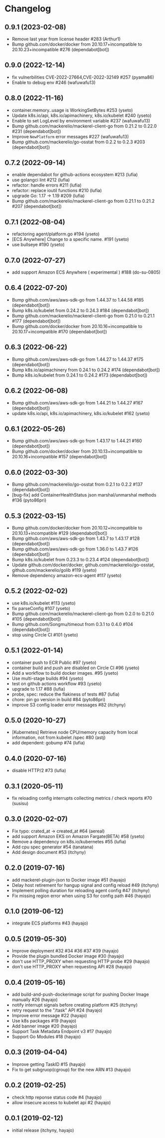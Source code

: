 # Changelog

## 0.9.1 (2023-02-08)

* Remove last year from license header #283 (Arthur1)
* Bump github.com/docker/docker from 20.10.17+incompatible to 20.10.23+incompatible #276 (dependabot[bot])


## 0.9.0 (2022-12-14)

* fix vulnerbilities CVE-2022-27664,CVE-2022-32149 #257 (pyama86)
* Enable to debug env #246 (wafuwafu13)


## 0.8.0 (2022-11-16)

* container.memory.<name>.usage is WorkingSetBytes #253 (yseto)
* Update k8s.io/api, k8s.io/apimachinery, k8s.io/kubelet #240 (yseto)
* Enable to set LogLevel by environment variable #237 (wafuwafu13)
* Bump github.com/mackerelio/mackerel-client-go from 0.21.2 to 0.22.0 #231 (dependabot[bot])
* Improve `NewPlatform` error messages #227 (wafuwafu13)
* Bump github.com/mackerelio/go-osstat from 0.2.2 to 0.2.3 #203 (dependabot[bot])


## 0.7.2 (2022-09-14)

* enable dependabot for github-actions ecosystem #213 (lufia)
* use golangci lint #212 (lufia)
* refactor: handle errors #211 (lufia)
* refactor: replace ioutil functions #210 (lufia)
* upgrade Go: 1.17 -> 1.19 #209 (lufia)
* Bump github.com/mackerelio/mackerel-client-go from 0.21.1 to 0.21.2 #207 (dependabot[bot])


## 0.7.1 (2022-08-04)

* refactoring agent/platform.go #194 (yseto)
* [ECS Anywhere] Change to a specific name. #191 (yseto)
* use bullseye #190 (yseto)


## 0.7.0 (2022-07-27)

* add support Amazon ECS Anywhere ( experimental ) #188 (do-su-0805)


## 0.6.4 (2022-07-20)

* Bump github.com/aws/aws-sdk-go from 1.44.37 to 1.44.58 #185 (dependabot[bot])
* Bump k8s.io/kubelet from 0.24.2 to 0.24.3 #184 (dependabot[bot])
* Bump github.com/mackerelio/mackerel-client-go from 0.21.0 to 0.21.1 #177 (dependabot[bot])
* Bump github.com/docker/docker from 20.10.16+incompatible to 20.10.17+incompatible #170 (dependabot[bot])


## 0.6.3 (2022-06-22)

* Bump github.com/aws/aws-sdk-go from 1.44.27 to 1.44.37 #175 (dependabot[bot])
* Bump k8s.io/apimachinery from 0.24.1 to 0.24.2 #174 (dependabot[bot])
* Bump k8s.io/kubelet from 0.24.1 to 0.24.2 #173 (dependabot[bot])


## 0.6.2 (2022-06-08)

* Bump github.com/aws/aws-sdk-go from 1.44.21 to 1.44.27 #167 (dependabot[bot])
* update k8s.io/api, k8s.io/apimachinery, k8s.io/kubelet #162 (yseto)


## 0.6.1 (2022-05-26)

* Bump github.com/aws/aws-sdk-go from 1.43.17 to 1.44.21 #160 (dependabot[bot])
* Bump github.com/docker/docker from 20.10.13+incompatible to 20.10.16+incompatible #157 (dependabot[bot])


## 0.6.0 (2022-03-30)

* Bump github.com/mackerelio/go-osstat from 0.2.1 to 0.2.2 #137 (dependabot[bot])
* [bug-fix] add ContainerHealthStatus json marshal/unmarshal methods #136 (pyto86pri)


## 0.5.3 (2022-03-15)

* Bump github.com/docker/docker from 20.10.12+incompatible to 20.10.13+incompatible #129 (dependabot[bot])
* Bump github.com/aws/aws-sdk-go from 1.43.7 to 1.43.17 #128 (dependabot[bot])
* Bump github.com/aws/aws-sdk-go from 1.36.0 to 1.43.7 #126 (dependabot[bot])
* Bump k8s.io/kubelet from 0.23.3 to 0.23.4 #124 (dependabot[bot])
* Update github.com/docker/docker, github.com/mackerelio/go-osstat, github.com/mackerelio/golib #119 (yseto)
* Remove dependency amazon-ecs-agent #117 (yseto)


## 0.5.2 (2022-02-02)

* use k8s.io/kubelet #113 (yseto)
* fix parseConfig #107 (yseto)
* Bump github.com/mackerelio/mackerel-client-go from 0.2.0 to 0.21.0 #105 (dependabot[bot])
* Bump github.com/Songmu/timeout from 0.3.1 to 0.4.0 #104 (dependabot[bot])
* stop using Circle CI #101 (yseto)


## 0.5.1 (2022-01-14)

* container push to ECR Public #97 (yseto)
* container build and push are disabled on Circle CI #96 (yseto)
* Add a workflow to build docker images. #95 (yseto)
* Use multi-stage builds #94 (yseto)
* test on github actions workflow #93 (yseto)
* upgrade to 1.17 #88 (lufia)
* probe, spec: reduce the flakiness of tests #87 (lufia)
* chore: pin go version in build #84 (pyto86pri)
* improve S3 config loader error messages #82 (itchyny)


## 0.5.0 (2020-10-27)

* [Kubernetes] Retrieve node CPU/memory capacity from local information, not from kubelet /spec #80 (astj)
* add dependent: gobump #74 (lufia)


## 0.4.0 (2020-07-16)

* disable HTTP/2 #73 (lufia)


## 0.3.1 (2020-05-11)

* fix reloading config interrupts collecting metrics / check reports #70 (susisu)


## 0.3.0 (2020-02-07)

* Fix typo: crated_at -> created_at #64 (aereal)
* add support Amazon EKS on Amazon Fargate(BETA) #58 (yseto)
* Remove a dependency on k8s.io/kubernetes #55 (lufia)
* Add cpu spec generator #54 (tanatana)
* Add design document #53 (itchyny)


## 0.2.0 (2019-07-16)

* add mackerel-plugin-json to Docker image #51 (hayajo)
* Delay host retirement for hangup signal and config reload #49 (itchyny)
* Implement polling duration for reloading agent config #47 (itchyny)
* Fix missing region error when using S3 for config path #46 (hayajo)


## 0.1.0 (2019-06-12)

* integrate ECS platforms #43 (hayajo)


## 0.0.5 (2019-05-30)

* Improve deployment #32 #34 #36 #37 #39 (hayajo)
* Provide the plugin bundled Docker image #30 (hayajo)
* don't use HTTP_PROXY when requesting HTTP probe #29 (hayajo)
* don't use HTTP_PROXY when requesting API #28 (hayajo)


## 0.0.4 (2019-05-16)

* add build-and-push-dockerimage script for pushing Docker Image manually #26 (hayajo)
* notify interrupt signals before creating platform #25 (itchyny)
* retry request to the "/task" API #24 (hayajo)
* Improve error message #22 (hayajo)
* Use k8s packages #19 (hayajo)
* Add banner image #20 (hayajo)
* Support Task Metadata Endpoint v3 #17 (hayajo)
* Support Go Modules #18 (hayajo)


## 0.0.3 (2019-04-04)

* Improve getting TaskID #15 (hayajo)
* Fix to get subgruop(cgroup) for the new ARN #13 (hayajo)


## 0.0.2 (2019-02-25)

* check http reponse status code #4 (hayajo)
* allow insecure access to kubelet api #2 (hayajo)


## 0.0.1 (2019-02-12)

* initial release (itchyny, hayajo)
